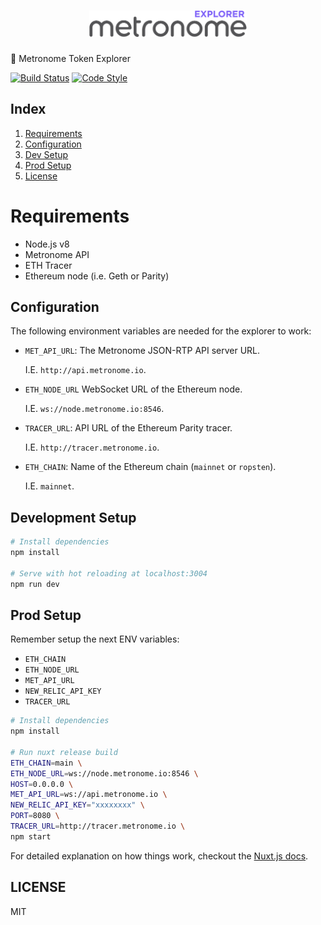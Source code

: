 <h1 align="center">
  <img src="./assets/img/logo-black.png" alt="Metronome Explorer" width="50%">
</h1>

🔎 Metronome Token Explorer

[![Build Status](https://travis-ci.com/autonomoussoftware/metronome-explorer.svg?branch=master)](https://travis-ci.com/autonomoussoftware/metronome-explorer)
[![Code Style](https://img.shields.io/badge/code%20style-bloq-0063a6.svg)](https://github.com/bloq/eslint-config-bloq)

## Index
1. [Requirements](#requirements)
1. [Configuration](#configuration)
1. [Dev Setup](#dev-Setup)
1. [Prod Setup](#prod-setup)
1. [License](#license)

# Requirements
  - Node.js v8
  - Metronome API
  - ETH Tracer
  - Ethereum node (i.e. Geth or Parity)

## Configuration

The following environment variables are needed for the explorer to work:

- `MET_API_URL`: The Metronome JSON-RTP API server URL.

  I.E. `http://api.metronome.io`.

- `ETH_NODE_URL` WebSocket URL of the Ethereum node.

  I.E. `ws://node.metronome.io:8546`.

- `TRACER_URL`: API URL of the Ethereum Parity tracer.

  I.E. `http://tracer.metronome.io`.

- `ETH_CHAIN`: Name of the Ethereum chain (`mainnet` or `ropsten`).

  I.E. `mainnet`.

## Development Setup

``` bash
# Install dependencies
npm install

# Serve with hot reloading at localhost:3004
npm run dev
```

## Prod Setup

Remember setup the next ENV variables:

- `ETH_CHAIN`
- `ETH_NODE_URL`
- `MET_API_URL`
- `NEW_RELIC_API_KEY`
- `TRACER_URL`

``` bash
# Install dependencies
npm install

# Run nuxt release build
ETH_CHAIN=main \
ETH_NODE_URL=ws://node.metronome.io:8546 \
HOST=0.0.0.0 \
MET_API_URL=ws://api.metronome.io \
NEW_RELIC_API_KEY="xxxxxxxx" \
PORT=8080 \
TRACER_URL=http://tracer.metronome.io \
npm start
```

For detailed explanation on how things work, checkout the [Nuxt.js docs](https://github.com/nuxt/nuxt.js).

## LICENSE

MIT
